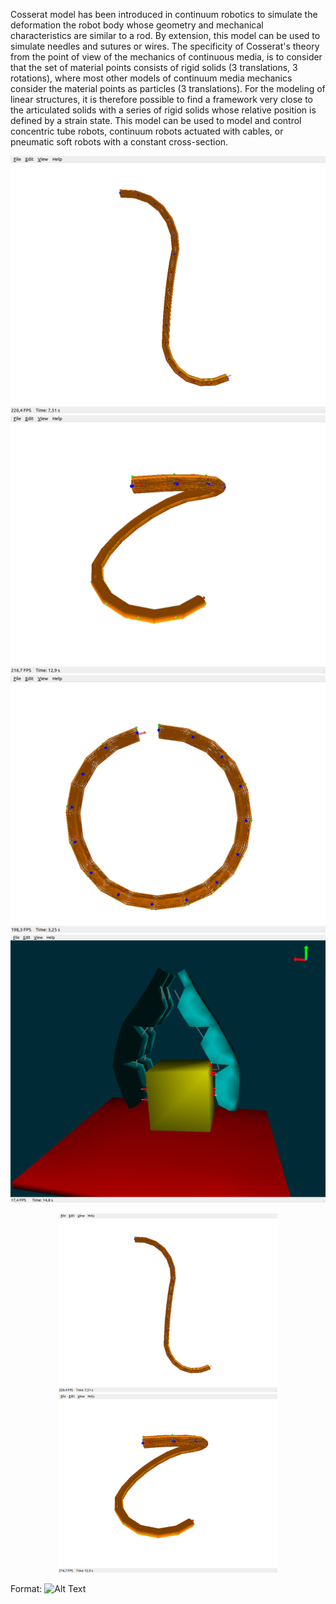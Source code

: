 Cosserat model has been introduced in continuum robotics to simulate the deformation the robot body whose geometry and mechanical characteristics are similar to a rod. 
By extension, this model can be used to simulate needles and sutures or wires. 
The specificity of Cosserat's theory from the point of view of the mechanics of continuous media, is to consider that the set of material points consists of rigid solids (3 translations, 3 rotations), where most other models of continuum media mechanics consider the material points as particles (3 translations). 
For the modeling of linear structures, it is therefore possible to find a framework very close to the articulated solids with a series of rigid solids whose relative position is defined by a strain state.
This model can be used to model and control concentric tube robots, continuum robots actuated with cables, or pneumatic soft robots with a constant cross-section.

![GitHub Logo](actuationConstraint_1.png)
![GitHub Logo](actuationConstraint_2.png)
![GitHub Logo](circleActuationConstraint.png)
![GitHub Logo](/scenes/mesh/cosseratgripper_2.png)


<p align="center">
  <img src="actuationConstraint_1.png" width="350" title="hover text">
  <img src="actuationConstraint_2.png" width="350" alt="accessibility text">
</p>

Format: ![Alt Text](url)
